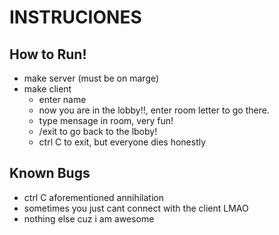 # INSTRUCIONES

## How to Run!
- make server (must be on marge)
- make client
  - enter name
  - now you are in the lobby!!, enter room letter to go there.
  - type mensage in room, very fun!
  - /exit to go back to the lboby!
  - ctrl C to exit, but everyone dies honestly

## Known Bugs
- ctrl C aforementioned annihilation
- sometimes you just cant connect with the client LMAO
- nothing else cuz i am awesome
